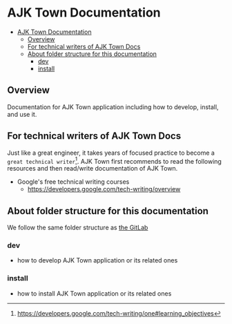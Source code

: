# AJK Town Documentation

<!-- TOC -->

- [AJK Town Documentation](#ajk-town-documentation)
  - [Overview](#overview)
  - [For technical writers of AJK Town Docs](#for-technical-writers-of-ajk-town-docs)
  - [About folder structure for this documentation](#about-folder-structure-for-this-documentation)
    - [dev](#dev)
    - [install](#install)

<!-- /TOC -->

## Overview
Documentation for AJK Town application including how to develop, install, and use it.

## For technical writers of AJK Town Docs

Just like a great engineer, it takes years of focused practice to become a `great technical writer`[^1]. AJK Town first recommends to read the following resources and then read/write documentation of AJK Town.

- Google's free technical writing courses
  - https://developers.google.com/tech-writing/overview

## About folder structure for this documentation
We follow the same folder structure as [the GitLab](https://docs.gitlab.com/ee/development/documentation/site_architecture/folder_structure.html)

### dev
- how to develop AJK Town application or its related ones

### install
- how to install AJK Town application or its related ones

<!-- Footnote -->

[^1]: https://developers.google.com/tech-writing/one#learning_objectives

<!-- Footnote -->
